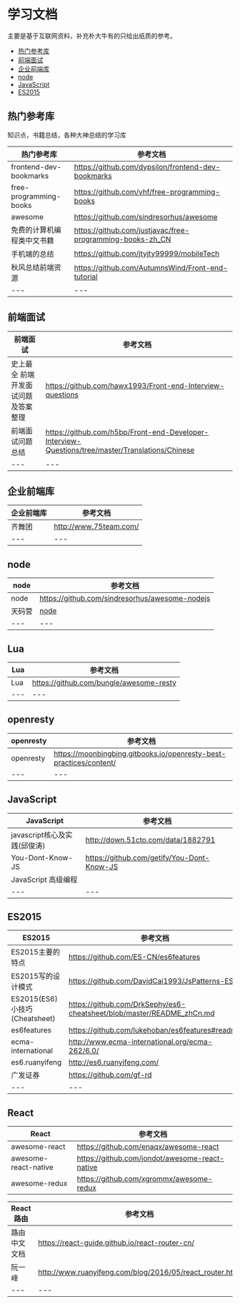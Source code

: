 # 学习文档

主要是基于互联网资料，补充朴大牛有的只给出纸质的参考。

- [热门参考库](#热门参考库)
- [前端面试](#前端面试)
- [企业前端库](#企业前端库)
- [node](#node)
- [JavaScript](#JavaScript)
- [ES2015](#ES2015)


## 热门参考库

知识点，书籍总结，各种大神总结的学习库

热门参考库 | 参考文档
--- | ---
frontend-dev-bookmarks | https://github.com/dypsilon/frontend-dev-bookmarks
free-programming-books | https://github.com/vhf/free-programming-books
awesome | https://github.com/sindresorhus/awesome
免费的计算机编程类中文书籍 | https://github.com/justjavac/free-programming-books-zh_CN
手机端的总结 | https://github.com/jtyjty99999/mobileTech
秋风总结前端资源 | https://github.com/AutumnsWind/Front-end-tutorial
--- | ---

## 前端面试

前端面试 | 参考文档
--- | ---
史上最全 前端开发面试问题及答案整理 | https://github.com/hawx1993/Front-end-Interview-questions
前端面试问题总结 | https://github.com/h5bp/Front-end-Developer-Interview-Questions/tree/master/Translations/Chinese
--- | ---

## 企业前端库

企业前端库 | 参考文档
--- | ---
齐舞团 | http://www.75team.com/
--- | ---

## node

node | 参考文档
--- | ---
node | https://github.com/sindresorhus/awesome-nodejs
天码营 | [node](http://course.tianmaying.com/node)
--- | ---

## Lua

Lua | 参考文档
--- | ---
Lua | https://github.com/bungle/awesome-resty
--- | ---

## openresty

openresty | 参考文档
--- | ---
openresty | https://moonbingbing.gitbooks.io/openresty-best-practices/content/
--- | ---

## JavaScript

JavaScript | 参考文档
--- | ---
javascript核心及实践(邱俊涛) | http://down.51cto.com/data/1882791
You-Dont-Know-JS | https://github.com/getify/You-Dont-Know-JS
JavaScript 高级编程 |
--- | ---


## ES2015

**ES2015** | 参考文档
--- | ---
ES2015主要的特点 | https://github.com/ES-CN/es6features
ES2015写的设计模式 | https://github.com/DavidCai1993/JsPatterns-ES6
ES2015(ES6)小技巧(Cheatsheet) |https://github.com/DrkSephy/es6-cheatsheet/blob/master/README_zhCn.md
es6features|https://github.com/lukehoban/es6features#readme
ecma-international | http://www.ecma-international.org/ecma-262/6.0/
es6.ruanyifeng| http://es6.ruanyifeng.com/
广发证券 | https://github.com/gf-rd
--- | ---

## React

React | 参考文档
--- | ---
awesome-react | https://github.com/enaqx/awesome-react
awesome-react-native | https://github.com/jondot/awesome-react-native
awesome-redux | https://github.com/xgrommx/awesome-redux

React 路由 | 参考文档
--- | ---
路由中文文档 | https://react-guide.github.io/react-router-cn/
阮一峰 | http://www.ruanyifeng.com/blog/2016/05/react_router.html
--- | ---

